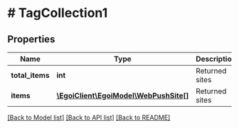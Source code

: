 # # TagCollection1

## Properties

Name | Type | Description | Notes
------------ | ------------- | ------------- | -------------
**total_items** | **int** | Returned sites | [optional]
**items** | [**\EgoiClient\EgoiModel\WebPushSite[]**](WebPushSite.md) | Returned sites | [optional]

[[Back to Model list]](../../README.md#models) [[Back to API list]](../../README.md#endpoints) [[Back to README]](../../README.md)
